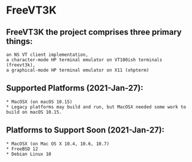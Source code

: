 # FreeVT3K

## FreeVT3K the project comprises three primary things:
	an NS VT client implementation,
	a character-mode HP terminal emulator on VT100ish terminals (freevt3k),
	a graphical-mode HP terminal emulator on X11 (xhpterm)

## Supported Platforms (2021-Jan-27):
	* MacOSX (on macOS 10.15)
	* Legacy platforms may build and run, but MacOSX needed some work to build on macOS 10.15.

## Platforms to Support Soon (2021-Jan-27):
	* MacOSX (on Mac OS X 10.4, 10.6, 10.7)
	* FreeBSD 12
	* Debian Linux 10
